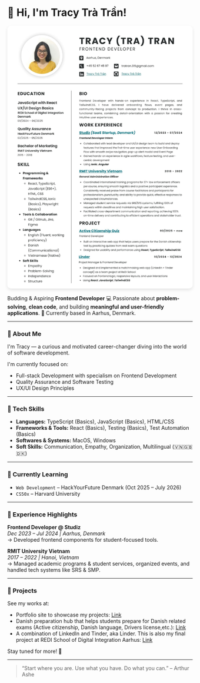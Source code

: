 # 👋 Hi, I'm Tracy Trà Trần!

<div align="center">
  <img src="/CV - Tracy Tra Tran.jpg" alt="Tracy Trà Trần - Professional Photo" style="border-radius: 10px; box-shadow: 0 4px 8px rgba(0,0,0,0.1);">
</div>

Budding & Aspiring **Frontend Developer**
💻
Passionate about **problem-solving**, **clean code**, and building **meaningful and user-friendly applications**.
📍 Currently based in Aarhus, Denmark.

---

### 🌱 About Me

I'm Tracy — a curious and motivated career-changer diving into the world of software development.

<!-- After years of working in education and customer service, I found my passion in tech where I can combine problem-solving, empathy, and creativity to build applications that matter. -->

I'm currently focused on:

- Full-stack Development with specialism on Frontend Development
- Quality Assurance and Software Testing
- UX/UI Design Principles

---

### 🔧 Tech Skills

- **Languages:** TypeScript (Basics), JavaScript (Basics), HTML/CSS
- **Frameworks & Tools:** React (Basics), Testing (Basics), Test Automation (Basics)
- **Softwares & Systems:** MacOS, Windows
- **Soft Skills:** Communication, Empathy, Organization, Multilingual (🇻🇳🇬🇧🇩🇰)

---

### 🧠 Currently Learning

- `Web Development` – HackYourFuture Denmark (Oct 2025 – July 2026)
- `CS50x` – Harvard University

---

### 💼 Experience Highlights

**Frontend Developer @ Studiz**  
_Dec 2023 – Jul 2024 | Aarhus, Denmark_  
→ Developed frontend components for student-focused tools.

**RMIT University Vietnam**  
_2017 – 2022 | Hanoi, Vietnam_  
→ Managed academic programs & student services, organized events, and handled tech systems like SRS & SMP.

---

### 📌 Projects

See my works at:

- Portfolio site to showcase my projects: [Link](https://tracytratran.github.io/)
- Danish preparation hub that helps students prepare for Danish related exams (Active citizenship, Danish language, Drivers license,etc.): [Link](https://tracytratran.github.io/aktiv-medborgerskab)
- A combination of LinkedIn and Tinder, aka Linder. This is also my final project at REDI School of Digital Integration Aarhus: [Link](https://github.com/tracytratran/linder)

Stay tuned for more! 🚀

---

> “Start where you are. Use what you have. Do what you can.” – Arthur Ashe
